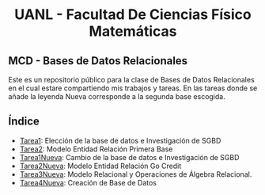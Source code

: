 # <p align="center">UANL  - Facultad De Ciencias Físico Matemáticas

## MCD - Bases de Datos Relacionales

Este es un repositorio público para la clase de Bases de Datos Relacionales en el cual estare compartiendo mis trabajos y tareas. En las tareas donde se añade la leyenda Nueva corresponde a la segunda base escogida. 

## Índice 
- [Tarea1](Primera_Base/Tarea1/Tarea1.md): Elección de la base de datos e Investigación de SGBD 
- [Tarea2](Primera_Base/Tarea2/Tarea2.md): Modelo Entidad Relación Primera Base
- [Tarea1Nueva](Segunda_Base/Tarea1SegundaBase/:Tarea1.md): Cambio de la base de datos e Investigación de SGBD 
- [Tarea2Nueva](Segunda_Base/Tarea2SegundaBase/Tarea2.md): Modelo Entidad Relación Go Credit
- [Tarea3Nueva](Segunda_Base/Tarea3SegundaBase/Tarea3.md): Modelo Relacional y Operaciones de Álgebra Relacional.
- [Tarea4Nueva](Segunda_Base/Tarea4SegundaBase/Tarea4.sql): Creación de Base de Datos